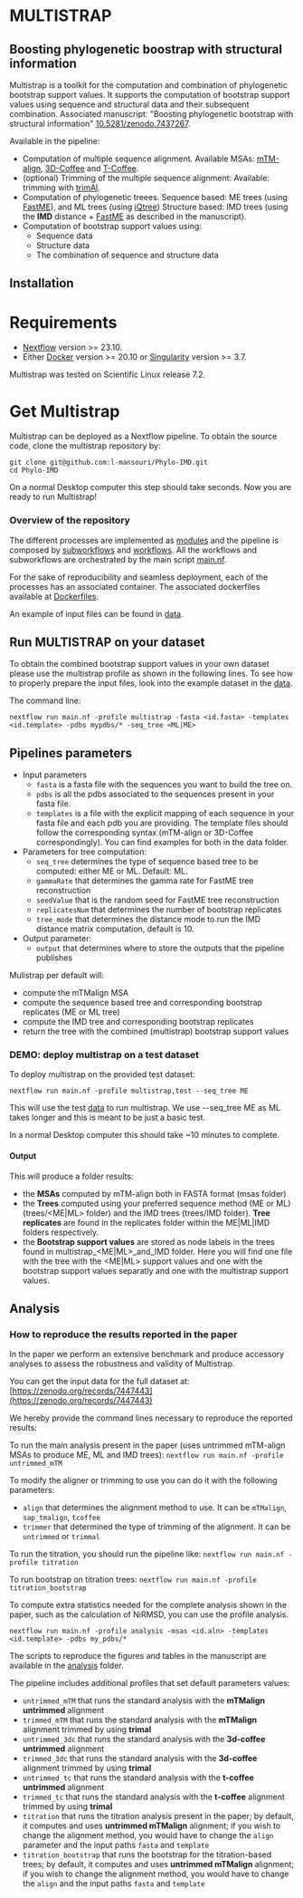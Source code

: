 # MULTISTRAP
## Boosting phylogenetic boostrap with structural information

Multistrap is a toolkit for the computation and combination of phylogenetic bootstrap support values.
It supports the computation of bootstrap support values using sequence and structural data and their subsequent combination.
Associated manuscript: "Boosting phylogenetic bootstrap with structural information" [10.5281/zenodo.7437267](https://zenodo.org/records/11187505).

Available in the pipeline: 
- Computation of multiple sequence alignment.
  Available MSAs: [mTM-align](https://yanglab.qd.sdu.edu.cn/mTM-align/), [3D-Coffee](https://tcoffee.org/Projects/expresso/index.html) and [T-Coffee](https://github.com/cbcrg/tcoffee). 
- (optional) Trimming of the multiple sequence alignment: 
  Available: trimming with [trimAl](https://vicfero.github.io/trimal/). 
- Computation of phylogenetic treees. 
  Sequence based: ME trees (using [FastME](http://www.atgc-montpellier.fr/fastme/)), and ML trees (using [iQtree](http://www.iqtree.org/))
  Structure based: IMD trees (using the **IMD** distance + [FastME](http://www.atgc-montpellier.fr/fastme/) as described in the manuscript).
- Computation of bootstrap support values using: 
  - Sequence data 
  - Structure data 
  - The combination of sequence and structure data

## Installation 

# Requirements
- [Nextflow](https://www.nextflow.io/docs/latest/install.html) version >= 23.10.
- Either [Docker](https://docs.docker.com/engine/install/) version >= 20.10 or [Singularity](https://docs.sylabs.io/guides/3.5/user-guide/quick_start.html#) version >= 3.7.

Multistrap was tested on Scientific Linux release 7.2.

# Get Multistrap
Multistrap can be deployed as a Nextflow pipeline. 
To obtain the source code, clone the multistrap repository by: 
```
git clone git@github.com:l-mansouri/Phylo-IMD.git
cd Phylo-IMD
```
On a normal Desktop computer this step should take seconds.
Now you are ready to run Multistrap!

### Overview of the repository

The different processes are implemented as [modules](https://github.com/l-mansouri/Phylo-IMD/tree/main/modules) and the pipeline is composed by [subworkflows](https://github.com/l-mansouri/Phylo-IMD/tree/main/subworkflows) and [workflows](https://github.com/l-mansouri/Phylo-IMD/tree/main/workflows). All the workflows and subworkflows are orchestrated by the main script [main.nf](https://github.com/l-mansouri/Phylo-IMD/blob/main/main.nf).

For the sake of reproducibility and seamless deployment, each of the processes has an associated container. The associated dockerfiles available at [Dockerfiles](https://github.com/l-mansouri/Phylo-IMD/tree/main/Dockerfiles).

An example of input files can be found in [data](https://github.com/l-mansouri/Phylo-IMD/tree/main/data).

## Run MULTISTRAP on your dataset

To obtain the combined bootstrap support values in your own dataset please use the multistrap profile as shown in the following lines. 
To see how to properly prepare the input files, look into the example dataset in the [data](https://github.com/l-mansouri/Phylo-IMD/tree/main/data). 

The command line: 

`nextflow run main.nf -profile multistrap -fasta <id.fasta> -templates <id.template> -pdbs mypdbs/* -seq_tree <ML|ME>`

## Pipelines parameters 
- Input parameters
    - `fasta` is a fasta file with the sequences you want to build the tree on. 
    - `pdbs` is all the pdbs associated to the sequences present in your fasta file. 
    - `templates` is a file with the explicit mapping of each sequence in your fasta file and each pdb you are providing.
      The template files should follow the corresponding syntax (mTM-align or 3D-Coffee correspondingly). You can find examples for both in the data folder.
- Parameters for tree computation:
    - `seq_tree` determines the type of sequence based tree to be computed: either ME or ML. Default: ML. 
    - `gammaRate` that determines the gamma rate for FastME tree reconstruction
    - `seedValue` that is the random seed for FastME tree reconstruction
    - `replicatesNum` that determines the number of bootstrap replicates
    - `tree_mode` that determines the distance mode to run the IMD distance matrix computation, default is 10.
- Output parameter:
    - `output` that determines where to store the outputs that the pipeline publishes


Mulistrap per default will: 
- compute the mTMalign MSA
- compute the sequence based tree and corresponding bootstrap replicates (ME or ML tree)
- compute the IMD tree and corresponding bootstrap replicates
- return the tree with the combined (multistrap) bootstrap support values

### DEMO: deploy multistrap on a test dataset
To deploy multistrap on the provided test dataset: 

`nextflow run main.nf -profile multistrap,test --seq_tree ME`

This will use the test [data](https://github.com/l-mansouri/Phylo-IMD/tree/main/data) to run multistrap. 
We use --seq_tree ME as ML takes longer and this is meant to be just a basic test. 

In a normal Desktop computer this should take ~10 minutes to complete. 

#### Output
This will produce a folder results: 
 - the **MSAs** computed by mTM-align both in FASTA format (msas folder)
 - the **Trees**  computed using your preferred sequence method (ME or ML) (trees/<ME|ML> folder) and the IMD trees (trees/IMD folder). **Tree replicates** are found in the replicates folder within the ME|ML|IMD folders respectively.
 - the **Bootstrap support values** are stored as node labels in the trees found in multistrap_<ME|ML>_and_IMD folder. Here you will find one file with the tree with the <ME|ML> support values and one with the <IMD> bootstrap support values separatly and one with the multistrap support values.


## Analysis
### How to reproduce the results reported in the paper

In the paper we perform an extensive benchmark and produce accessory analyses to assess the robustness and validity of Multistrap. 

You can get the input data for the full dataset at: [https://zenodo.org/records/7447443](https://zenodo.org/records/7447443)

We hereby provide the command lines necessary to reproduce the reported results:

To run the main analysis present in the paper (uses untrimmed mTM-align MSAs to produce ME, ML and IMD trees):
`nextflow run main.nf -profile untrimmed_mTM`

To modify the aligner or trimming to use you can do it with the following parameters: 
  - `align` that determines the alignment method to use. It can be `mTMalign`, `sap_tmalign`, `tcoffee`
  - `trimmer` that determined the type of trimming of the alignment. It can be `untrimmed` or `trimmal`

To run the titration, you should run the pipeline like:
`nextflow run main.nf -profile titration`

To run bootstrap on titration trees:
`nextflow run main.nf -profile titration_bootstrap`

To compute extra statistics needed for the complete analysis shown in the paper, such as the calculation of NiRMSD, you can use the profile analysis.

`nextflow run main.nf -profile analysis -msas <id.aln> -templates <id.template> -pdbs my_pdbs/*`

The scripts to reproduce the figures and tables in the manuscript are available in the [analysis](https://github.com/l-mansouri/Phylo-IMD/tree/main/analysis) folder. 

The pipeline includes additional profiles that set default parameters values: 
- `untrimmed_mTM` that runs the standard analysis with the **mTMalign untrimmed** alignment
- `trimmed_mTM` that runs the standard analysis with the **mTMalign** alignment trimmed by using **trimal**
- `untrimmed_3dc` that runs the standard analysis with the **3d-coffee untrimmed** alignment
- `trimmed_3dc` that runs the standard analysis with the **3d-coffee** alignment trimmed by using **trimal**
- `untrimmed_tc` that runs the standard analysis with the **t-coffee untrimmed** alignment
- `trimmed_tc` that runs the standard analysis with the **t-coffee** alignment trimmed by using **trimal**
- `titration` that runs the titration analysis present in the paper; by default, it computes and uses **untrimmed mTMalign** alignment; if you wish to change the alignment method, you would have to change the `align` parameter and the input paths `fasta` and `template`
- `titration_bootstrap` that runs the bootstrap for the titration-based trees; by default, it computes and uses **untrimmed mTMalign** alignment; if you wish to change the alignment method, you would have to change the `align` and the input paths `fasta` and `template`

